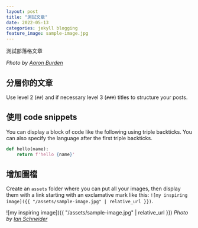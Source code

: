 ```yaml
---
layout: post
title: "測試文章"
date: 2022-05-13
categories: jekyll blogging
feature_image: sample-image.jpg
---
```


測試部落格文章

_Photo by [Aaron Burden](https://unsplash.com/@aaronburden)_

## 分層你的文章

Use level 2 (`##`) and if necessary level 3 (`###`) titles to structure your posts.

## 使用 code snippets

You can display a block of code like the following using triple backticks.
You can also specify the language after the first triple backticks.

```python
def hello(name):
    return f'hello {name}'
```

## 增加圖檔

Create an `assets` folder where you can put all your images,
then display them with a link starting with an exclamative mark like this:
`![my inspiring image]({{ "/assets/sample-image.jpg" | relative_url }})`.

![my inspiring image]({{ "/assets/sample-image.jpg" | relative_url }})
_Photo by [Ian Schneider](https://unsplash.com/@goian)_
